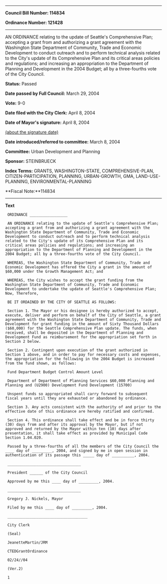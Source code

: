 

********

**Council Bill Number: 114834**
   
**Ordinance Number: 121428**
********

 AN ORDINANCE relating to the update of Seattle's Comprehensive Plan; accepting a grant from and authorizing a grant agreement with the Washington State Department of Community, Trade and Economic Development to conduct outreach and to perform technical analysis related to the City's update of its Comprehensive Plan and its critical areas policies and regulations; and increasing an appropriation to the Department of Planning and Development in the 2004 Budget; all by a three-fourths vote of the City Council.

**Status:** Passed
   
**Date passed by Full Council:** March 29, 2004
   
**Vote:** 9-0
   
**Date filed with the City Clerk:** April 8, 2004
   
**Date of Mayor's signature:** April 8, 2004
   
[(about the signature date)](/~public/approvaldate.htm)
   
   
   
**Date introduced/referred to committee:** March 8, 2004
   
**Committee:** Urban Development and Planning
   
**Sponsor:** STEINBRUECK
   
   
**Index Terms:** GRANTS, WASHINGTON-STATE, COMPREHENSIVE-PLAN, CITIZEN-PARTICIPATION, PLANNING, URBAN-GROWTH, GMA, LAND-USE-PLANNING, ENVIRONMENTAL-PLANNING

**Fiscal Note:**114834

********

**Text**
   
```
 ORDINANCE _________________

 AN ORDINANCE relating to the update of Seattle's Comprehensive Plan; accepting a grant from and authorizing a grant agreement with the Washington State Department of Community, Trade and Economic Development to conduct outreach and to perform technical analysis related to the City's update of its Comprehensive Plan and its critical areas policies and regulations; and increasing an appropriation to the Department of Planning and Development in the 2004 Budget; all by a three-fourths vote of the City Council.

 WHEREAS, the Washington State Department of Community, Trade and Economic Development has offered the City a grant in the amount of $60,000 under the Growth Management Act; and

 WHEREAS, the City wishes to accept the grant funding from the Washington State Department of Community, Trade and Economic Development to undertake the update of Seattle's Comprehensive Plan; Now, Therefore,

 BE IT ORDAINED BY THE CITY OF SEATTLE AS FOLLOWS:

 Section 1. The Mayor or his designee is hereby authorized to accept, execute, deliver and perform on behalf of the City of Seattle, a grant agreement with the Washington State Department of Community, Trade and Development for grant funding in the amount of Sixty Thousand Dollars ($60,000) for the Seattle Comprehensive Plan update. The funds, when received, shall be deposited in the Department of Planning and Development Fund as reimbursement for the appropriation set forth in Section 2 below.

 Section 2. Contingent upon execution of the grant authorized in Section 1 above, and in order to pay for necessary costs and expenses, the appropriation for the following in the 2004 Budget is increased from the fund shown, as follows:

 Fund Department Budget Control Amount Level

 Department of Department of Planning Services $60,000 Planning and Planning and (U2900) Development Fund Development (15700)

 Unspent funds so appropriated shall carry forward to subsequent fiscal years until they are exhausted or abandoned by ordinance.

 Section 3. Any acts consistent with the authority of and prior to the effective date of this ordinance are hereby ratified and confirmed.

 Section 4. This ordinance shall take effect and be in force thirty (30) days from and after its approval by the Mayor, but if not approved and returned by the Mayor within ten (10) days after presentation, it shall take effect as provided by Municipal Code Section 1.04.020.

 Passed by a three-fourths of all the members of the City Council the ____ day of _________, 2004, and signed by me in open session in authentication of its passage this _____ day of __________, 2004.

 _________________________________

 President ______ of the City Council

 Approved by me this ____ day of _________, 2004.

 _________________________________

 Gregory J. Nickels, Mayor

 Filed by me this ____ day of _________, 2004.

 ____________________________________

 City Clerk

 (Seal)

 JeanetteMartin/JRM

 CTEDGrantOrdinance

 02/24//04

 (Ver.2)

 1

```
